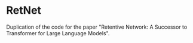 # RetNet
Duplication of the code for the paper "Retentive Network: A Successor to Transformer for Large Language Models".
